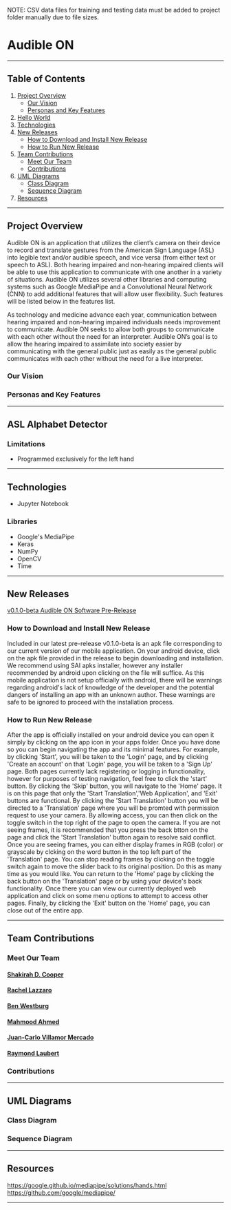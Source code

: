NOTE: CSV data files for training and testing data must be added to project folder manually due to file sizes. 

# Audible ON

***
## Table of Contents
1. [Project Overview](#project-overview)
    * [Our Vision](#our-vision)
    * [Personas and Key Features](#personas-features)
2. [Hello World](#hello-world)
3. [Technologies](#technologies)
4. [New Releases](#new-releases)
    * [How to Download and Install New Release](#download-install-release)
    * [How to Run New Release](#run-release)
5. [Team Contributions](#team-contributions)
    * [Meet Our Team](#team)
    * [Contributions](#contributions)
6. [UML Diagrams](#uml-dia)
    * [Class Diagram](#class-dia)
    * [Sequence Diagram](#seq-dia)
7. [Resources](#resources)
    


***
<a name = "project-overview"></a>
## Project Overview 
Audible ON is an application that utilizes the client’s camera on their device to record and translate gestures from the American Sign Language (ASL) into legible text and/or audible speech, and vice versa (from either text or speech to ASL). Both hearing impaired and non-hearing impaired clients will be able to use this application to communicate with one another in a variety of situations. Audible ON utilizes several other libraries and computing systems such as Google MediaPipe and a Convolutional Neural Network (CNN) to add additional features that will allow user flexibility. Such features will be listed below in the features list.

As technology and medicine advance each year, communication between hearing impaired and non-hearing impaired individuals needs improvement to communicate. Audible ON seeks to allow both groups to communicate with each other without the need for an interpreter. Audible ON’s goal is to allow the hearing impaired to assimilate into society easier by communicating with the general public just as easily as the general public communicates with each other without the need for a live interpreter.


<a name = "our-vision"></a>
### Our Vision

<a name = "personas-features"></a>
### Personas and Key Features

***
<a name = "hello-world"></a>
## ASL Alphabet Detector


### Limitations
* Programmed exclusively for the left hand

***
<a name = "technologies"></a>
## Technologies
* Jupyter Notebook

### Libraries
* Google's MediaPipe
* Keras
* NumPy
* OpenCV
* Time

***
<a name = "new-releases"></a>
## New Releases
[v0.1.0-beta Audible ON Software Pre-Release](https://github.com/Capstone-Projects-2022-Spring/project-audibleon/releases/tag/v0.1.0-beta)

<a name = "download-install-release"></a>
### How to Download and Install New Release
Included in our latest pre-release v0.1.0-beta is an apk file corresponding to our current version of our mobile application. On your android device, click on the apk file provided in the release to begin downloading and installation. We recommend using SAI apks installer, however any installer recommended by android upon clicking on the file will suffice. As this mobile application is not setup officially with android, there will be warnings regarding android's lack of knowledge of the developer and the potential dangers of installing an app with an unknown author. These warnings are safe to be ignored to proceed with the installation process.

<a name = "run-release"></a>
### How to Run New Release
After the app is officially installed on your android device you can open it simply by clicking on the app icon in your apps folder. Once you have done so you can begin navigating the app and its minimal features. For example, by clicking 'Start', you will be taken to the 'Login' page, and by clicking 'Create an account' on that 'Login' page, you will be taken to a 'Sign Up' page. Both pages currently lack registering or logging in functionality, however for purposes of testing navigation, feel free to click the 'start' button. By clicking the 'Skip' button, you will navigate to the 'Home' page. It is on this page that only the 'Start Translation','Web Application', and 'Exit' buttons are functional. By clicking the 'Start Translation' button you will be directed to a 'Translation' page where you will be promted with permission request to use your camera. By allowing access, you can then click on the toggle switch in the top right of the page to open the camera. If you are not seeing frames, it is recommended that you press the back btton on the page and click the 'Start Translation' button again to resolve said conflict. Once you are seeing frames, you can either display frames in RGB (color) or grayscale by clcking on the word button in the top left part of the 'Translation' page. You can stop reading frames by clicking on the toggle switch again to move the slider back to its original position. Do this as many time as you would like. You can return to the 'Home' page by clicking the back button on the 'Translation' page or by using your device's back functionality. Once there you can view our currently deployed web application and click on some menu options to attempt to access other pages. Finally, by clicking the 'Exit' button on the 'Home' page, you can close out of the entire app.

***
<a name = "team-contributions"></a>
## Team Contributions

<a name = "team"></a>
### Meet Our Team
#### [Shakirah D. Cooper](https://github.com/ArchaePi)
#### [Rachel Lazzaro](https://github.com/rlazz)
#### [Ben Westburg](https://github.com/tun60968)
#### [Mahmood Ahmed](https://github.com/RaymondLaubert)
#### [Juan-Carlo Villamor Mercado](https://github.com/JC-127)
#### [Raymond Laubert](https://github.com/MoodAhmed)

<a name = "contributions"></a>
### Contributions

***
<a name = "uml-dia"></a>
## UML Diagrams

<a name = "class-dia"></a>
### Class Diagram

<a name = "seq-dia"></a>
### Sequence Diagram

***

<a name = "resources"></a>
## Resources
https://google.github.io/mediapipe/solutions/hands.html </br>
https://github.com/google/mediapipe/   </br>
***

